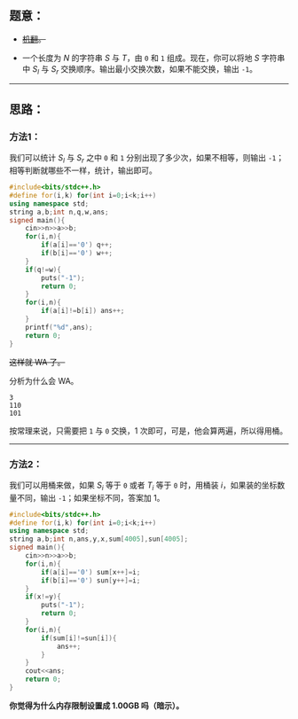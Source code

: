 ## 题意：

- ~~[机翻](https://www.luogu.com.cn/paste/b2cs0ts9)。~~

- 一个长度为 $N$ 的字符串 $S$ 与 $T$，由 `0` 和 `1` 组成。现在，你可以将地 $S$ 字符串中 $S_l$ 与 $S_r$ 交换顺序。输出最小交换次数，如果不能交换，输出 `-1`。

---

## 思路：

### 方法1：

我们可以统计 $S_l$ 与 $S_r$ 之中 `0` 和 `1` 分别出现了多少次，如果不相等，则输出 `-1`；相等判断就哪些不一样，统计，输出即可。

```cpp
#include<bits/stdc++.h>
#define for(i,k) for(int i=0;i<k;i++) 
using namespace std;
string a,b;int n,q,w,ans;
signed main(){
	cin>>n>>a>>b;
	for(i,n){
		if(a[i]=='0') q++;
		if(b[i]=='0') w++;
	}
	if(q!=w){
		puts("-1");
		return 0;
	}
	for(i,n){
		if(a[i]!=b[i]) ans++;
	}
	printf("%d",ans);
	return 0;
}
```
~~这样就 WA 了。~~

分析为什么会 WA。

```样例
3
110
101
```
按常理来说，只需要把 `1` 与 `0` 交换，$1$ 次即可，可是，他会算两遍，所以得用桶。


---

### 方法2：

我们可以用桶来做，如果 $S_i$ 等于 `0` 或者 $T_i$ 等于 `0` 时，用桶装 $i$，如果装的坐标数量不同，输出 `-1`；如果坐标不同，答案加 $1$。

```cpp
#include<bits/stdc++.h>
#define for(i,k) for(int i=0;i<k;i++) 
using namespace std;
string a,b;int n,ans,y,x,sum[4005],sun[4005];
signed main(){
	cin>>n>>a>>b;
	for(i,n){
		if(a[i]=='0') sum[x++]=i;
		if(b[i]=='0') sun[y++]=i;
	}
	if(x!=y){
		puts("-1");
		return 0;
	}
	for(i,n){
		if(sum[i]!=sun[i]){
			ans++;
		}
	}
	cout<<ans;
	return 0;
}

```

**你觉得为什么内存限制设置成 1.00GB 吗（暗示）。**
